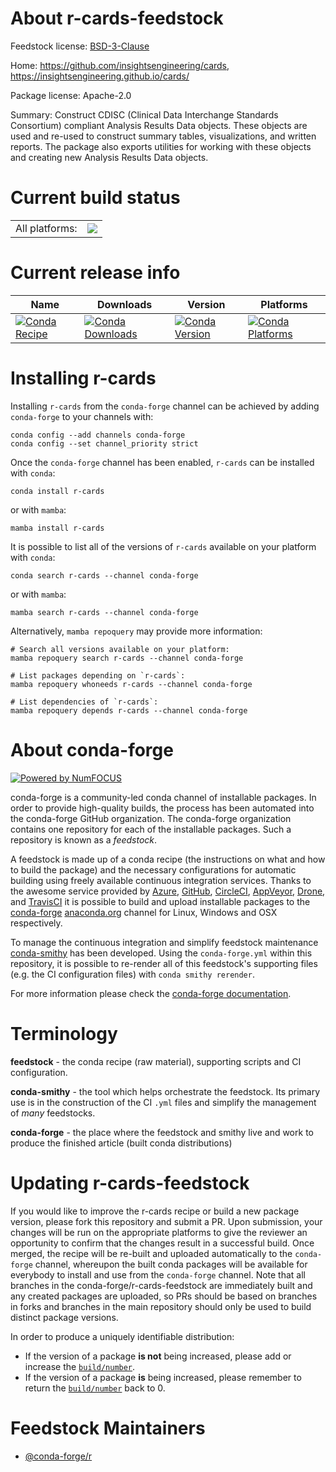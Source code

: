 About r-cards-feedstock
=======================

Feedstock license: [BSD-3-Clause](https://github.com/conda-forge/r-cards-feedstock/blob/main/LICENSE.txt)

Home: https://github.com/insightsengineering/cards, https://insightsengineering.github.io/cards/

Package license: Apache-2.0

Summary: Construct CDISC (Clinical Data Interchange Standards Consortium) compliant Analysis Results Data objects. These objects are used and re-used to construct summary tables, visualizations, and written reports. The package also exports utilities for working with these objects and creating new Analysis Results Data objects.

Current build status
====================


<table><tr><td>All platforms:</td>
    <td>
      <a href="https://dev.azure.com/conda-forge/feedstock-builds/_build/latest?definitionId=22978&branchName=main">
        <img src="https://dev.azure.com/conda-forge/feedstock-builds/_apis/build/status/r-cards-feedstock?branchName=main">
      </a>
    </td>
  </tr>
</table>

Current release info
====================

| Name | Downloads | Version | Platforms |
| --- | --- | --- | --- |
| [![Conda Recipe](https://img.shields.io/badge/recipe-r--cards-green.svg)](https://anaconda.org/conda-forge/r-cards) | [![Conda Downloads](https://img.shields.io/conda/dn/conda-forge/r-cards.svg)](https://anaconda.org/conda-forge/r-cards) | [![Conda Version](https://img.shields.io/conda/vn/conda-forge/r-cards.svg)](https://anaconda.org/conda-forge/r-cards) | [![Conda Platforms](https://img.shields.io/conda/pn/conda-forge/r-cards.svg)](https://anaconda.org/conda-forge/r-cards) |

Installing r-cards
==================

Installing `r-cards` from the `conda-forge` channel can be achieved by adding `conda-forge` to your channels with:

```
conda config --add channels conda-forge
conda config --set channel_priority strict
```

Once the `conda-forge` channel has been enabled, `r-cards` can be installed with `conda`:

```
conda install r-cards
```

or with `mamba`:

```
mamba install r-cards
```

It is possible to list all of the versions of `r-cards` available on your platform with `conda`:

```
conda search r-cards --channel conda-forge
```

or with `mamba`:

```
mamba search r-cards --channel conda-forge
```

Alternatively, `mamba repoquery` may provide more information:

```
# Search all versions available on your platform:
mamba repoquery search r-cards --channel conda-forge

# List packages depending on `r-cards`:
mamba repoquery whoneeds r-cards --channel conda-forge

# List dependencies of `r-cards`:
mamba repoquery depends r-cards --channel conda-forge
```


About conda-forge
=================

[![Powered by
NumFOCUS](https://img.shields.io/badge/powered%20by-NumFOCUS-orange.svg?style=flat&colorA=E1523D&colorB=007D8A)](https://numfocus.org)

conda-forge is a community-led conda channel of installable packages.
In order to provide high-quality builds, the process has been automated into the
conda-forge GitHub organization. The conda-forge organization contains one repository
for each of the installable packages. Such a repository is known as a *feedstock*.

A feedstock is made up of a conda recipe (the instructions on what and how to build
the package) and the necessary configurations for automatic building using freely
available continuous integration services. Thanks to the awesome service provided by
[Azure](https://azure.microsoft.com/en-us/services/devops/), [GitHub](https://github.com/),
[CircleCI](https://circleci.com/), [AppVeyor](https://www.appveyor.com/),
[Drone](https://cloud.drone.io/welcome), and [TravisCI](https://travis-ci.com/)
it is possible to build and upload installable packages to the
[conda-forge](https://anaconda.org/conda-forge) [anaconda.org](https://anaconda.org/)
channel for Linux, Windows and OSX respectively.

To manage the continuous integration and simplify feedstock maintenance
[conda-smithy](https://github.com/conda-forge/conda-smithy) has been developed.
Using the ``conda-forge.yml`` within this repository, it is possible to re-render all of
this feedstock's supporting files (e.g. the CI configuration files) with ``conda smithy rerender``.

For more information please check the [conda-forge documentation](https://conda-forge.org/docs/).

Terminology
===========

**feedstock** - the conda recipe (raw material), supporting scripts and CI configuration.

**conda-smithy** - the tool which helps orchestrate the feedstock.
                   Its primary use is in the construction of the CI ``.yml`` files
                   and simplify the management of *many* feedstocks.

**conda-forge** - the place where the feedstock and smithy live and work to
                  produce the finished article (built conda distributions)


Updating r-cards-feedstock
==========================

If you would like to improve the r-cards recipe or build a new
package version, please fork this repository and submit a PR. Upon submission,
your changes will be run on the appropriate platforms to give the reviewer an
opportunity to confirm that the changes result in a successful build. Once
merged, the recipe will be re-built and uploaded automatically to the
`conda-forge` channel, whereupon the built conda packages will be available for
everybody to install and use from the `conda-forge` channel.
Note that all branches in the conda-forge/r-cards-feedstock are
immediately built and any created packages are uploaded, so PRs should be based
on branches in forks and branches in the main repository should only be used to
build distinct package versions.

In order to produce a uniquely identifiable distribution:
 * If the version of a package **is not** being increased, please add or increase
   the [``build/number``](https://docs.conda.io/projects/conda-build/en/latest/resources/define-metadata.html#build-number-and-string).
 * If the version of a package **is** being increased, please remember to return
   the [``build/number``](https://docs.conda.io/projects/conda-build/en/latest/resources/define-metadata.html#build-number-and-string)
   back to 0.

Feedstock Maintainers
=====================

* [@conda-forge/r](https://github.com/orgs/conda-forge/teams/r/)

